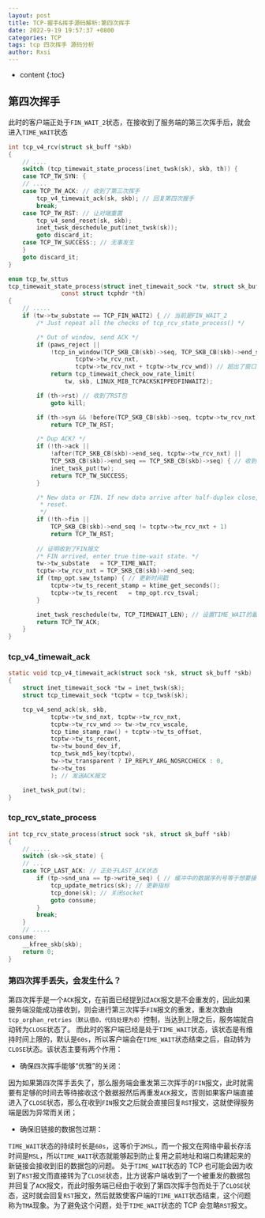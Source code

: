 ```yaml
---
layout: post
title: TCP-握手&挥手源码解析:第四次挥手
date: 2022-9-19 19:57:37 +0800
categories: TCP
tags: tcp 四次挥手 源码分析
author: Rxsi
---
```


* content
{:toc}

## 第四次挥手
此时的客户端正处于`FIN_WAIT_2`状态，在接收到了服务端的第三次挥手后，就会进入`TIME_WAIT`状态
<!--more-->
```c
int tcp_v4_rcv(struct sk_buff *skb)
{
    // ....
    switch (tcp_timewait_state_process(inet_twsk(sk), skb, th)) {
	case TCP_TW_SYN: {
	// ....
	case TCP_TW_ACK: // 收到了第三次挥手
		tcp_v4_timewait_ack(sk, skb); // 回复第四次握手
		break;
	case TCP_TW_RST: // 让对端重置
		tcp_v4_send_reset(sk, skb);
		inet_twsk_deschedule_put(inet_twsk(sk));
		goto discard_it;
	case TCP_TW_SUCCESS:; // 无事发生
	}
	goto discard_it;
}

enum tcp_tw_sttus
tcp_timewait_state_process(struct inet_timewait_sock *tw, struct sk_buff *skb,
			   const struct tcphdr *th)
{
	// .....
	if (tw->tw_substate == TCP_FIN_WAIT2) { // 当前是FIN_WAIT_2
		/* Just repeat all the checks of tcp_rcv_state_process() */

		/* Out of window, send ACK */
		if (paws_reject ||
		    !tcp_in_window(TCP_SKB_CB(skb)->seq, TCP_SKB_CB(skb)->end_seq,
				   tcptw->tw_rcv_nxt,
				   tcptw->tw_rcv_nxt + tcptw->tw_rcv_wnd)) // 超出了窗口，返回ACK
			return tcp_timewait_check_oow_rate_limit(
				tw, skb, LINUX_MIB_TCPACKSKIPPEDFINWAIT2);

		if (th->rst) // 收到了RST包
			goto kill;

		if (th->syn && !before(TCP_SKB_CB(skb)->seq, tcptw->tw_rcv_nxt)) // 收到了SYN报文
			return TCP_TW_RST;

		/* Dup ACK? */
		if (!th->ack ||
		    !after(TCP_SKB_CB(skb)->end_seq, tcptw->tw_rcv_nxt) ||
		    TCP_SKB_CB(skb)->end_seq == TCP_SKB_CB(skb)->seq) { // 收到了一个Dup Ack，直接无事发生
			inet_twsk_put(tw); 
			return TCP_TW_SUCCESS;
		}

		/* New data or FIN. If new data arrive after half-duplex close,
		 * reset.
		 */
		if (!th->fin ||
		    TCP_SKB_CB(skb)->end_seq != tcptw->tw_rcv_nxt + 1)
			return TCP_TW_RST;
    	
        // 证明收到了FIN报文
		/* FIN arrived, enter true time-wait state. */
		tw->tw_substate	  = TCP_TIME_WAIT;
		tcptw->tw_rcv_nxt = TCP_SKB_CB(skb)->end_seq;
		if (tmp_opt.saw_tstamp) { // 更新时间戳
			tcptw->tw_ts_recent_stamp = ktime_get_seconds();
			tcptw->tw_ts_recent	  = tmp_opt.rcv_tsval;
		}

		inet_twsk_reschedule(tw, TCP_TIMEWAIT_LEN); // 设置TIME_WAIT的最长时间为60s
		return TCP_TW_ACK;
	}
}
```
### tcp_v4_timewait_ack
```c
static void tcp_v4_timewait_ack(struct sock *sk, struct sk_buff *skb)
{
	struct inet_timewait_sock *tw = inet_twsk(sk);
	struct tcp_timewait_sock *tcptw = tcp_twsk(sk);

	tcp_v4_send_ack(sk, skb,
			tcptw->tw_snd_nxt, tcptw->tw_rcv_nxt,
			tcptw->tw_rcv_wnd >> tw->tw_rcv_wscale,
			tcp_time_stamp_raw() + tcptw->tw_ts_offset,
			tcptw->tw_ts_recent,
			tw->tw_bound_dev_if,
			tcp_twsk_md5_key(tcptw),
			tw->tw_transparent ? IP_REPLY_ARG_NOSRCCHECK : 0,
			tw->tw_tos
			); // 发送ACK报文

	inet_twsk_put(tw);
}
```
### tcp_rcv_state_process
```c
int tcp_rcv_state_process(struct sock *sk, struct sk_buff *skb)
{
	// .....
	switch (sk->sk_state) {
	// ...
    case TCP_LAST_ACK: // 正处于LAST_ACK状态
		if (tp->snd_una == tp->write_seq) { // 缓冲中的数据序列号等于想要接受的那一个，说明这个包是等待的第四次挥手
			tcp_update_metrics(sk); // 更新指标
			tcp_done(sk); // 关闭socket
			goto consume;
		}
		break;
	}
    // .....
consume:
	__kfree_skb(skb);
	return 0;
}
```
### 第四次挥手丢失，会发生什么？
第四次挥手是一个`ACK`报文，在前面已经提到过`ACK`报文是不会重发的，因此如果服务端没能成功接收到，则会进行第三次挥手`FIN`报文的重发，重发次数由`tcp_orphan_retries（默认值0，代码处理为8）`控制，当达到上限之后，服务端就自动转为`CLOSE`状态了。
而此时的客户端已经是处于`TIME_WAIT`状态，该状态是有维持时间上限的，默认是`60s`，所以客户端会在`TIME_WAIT`状态结束之后，自动转为`CLOSE`状态。该状态主要有两个作用：

- 确保四次挥手能够“优雅”的关闭：

因为如果第四次挥手丢失了，那么服务端会重发第三次挥手的`FIN`报文，此时就需要有足够的时间去等待接收这个数据报然后再重发`ACK`报文，否则如果客户端直接进入了`CLOSE`状态，那么在收到`FIN`报文之后就会直接回复`RST`报文，这就使得服务端是因为异常而关闭；

- 确保旧链接的数据包过期：

`TIME_WAIT`状态的持续时长是`60s`，这等价于`2MSL`，而一个报文在网络中最长存活时间是`MSL`，所以`TIME_WAIT`状态就能够起到防止复用之前地址和端口构建起来的新链接会接收到旧的数据包的问题。
处于`TIME_WAIT`状态的 TCP 也可能会因为收到了`RST`报文而直接转为了`CLOSE`状态，比方说客户端收到了一个被重发的数据包并回复了`ACK`报文，而此时服务端已经由于收到了第四次挥手包而处于了`CLOSE`状态，这时就会回复`RST`报文，然后就致使客户端的`TIME_WAIT`状态结束，这个问题称为`TMA`现象。为了避免这个问题，处于`TIME_WAIT`状态的 TCP 会忽略`RST`报文。
